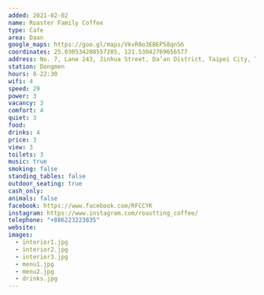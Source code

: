 ```yaml
---
added: 2021-02-02
name: Roaster Family Coffee
type: Cafe
area: Daan
google_maps: https://goo.gl/maps/VkvR8o3EBEP58qnS6
coordinates: 25.030534208557285, 121.53042769656577
address: No. 7, Lane 243, Jinhua Street, Da’an District, Taipei City, Taiwan 106
station: Dongmen
hours: 8-22:30
wifi: 4
speed: 29
power: 3
vacancy: 3
comfort: 4
quiet: 3
food: 
drinks: 4
price: 3
view: 3
toilets: 3
music: true
smoking: false
standing_tables: false
outdoor_seating: true
cash_only: 
animals: false
facebook: https://www.facebook.com/RFCCYK
instagram: https://www.instagram.com/roastting_coffee/
telephone: "+886223223835"
website: 
images:
  - interior1.jpg
  - interior2.jpg
  - interior3.jpg
  - menu1.jpg
  - menu2.jpg
  - drinks.jpg
---
```

